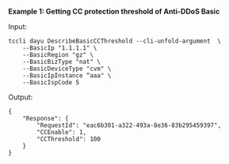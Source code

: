 **Example 1: Getting CC protection threshold of Anti-DDoS Basic**



Input: 

```
tccli dayu DescribeBasicCCThreshold --cli-unfold-argument  \
    --BasicIp "1.1.1.1" \
    --BasicRegion "gz" \
    --BasicBizType "nat" \
    --BasicDeviceType "cvm" \
    --BasicIpInstance “aaa" \
    --BasicIspCode 5
```

Output: 
```
{
    "Response": {
        "RequestId": "eac6b301-a322-493a-8e36-83b295459397",
        "CCEnable": 1,
        "CCThreshold": 100
    }
}
```

